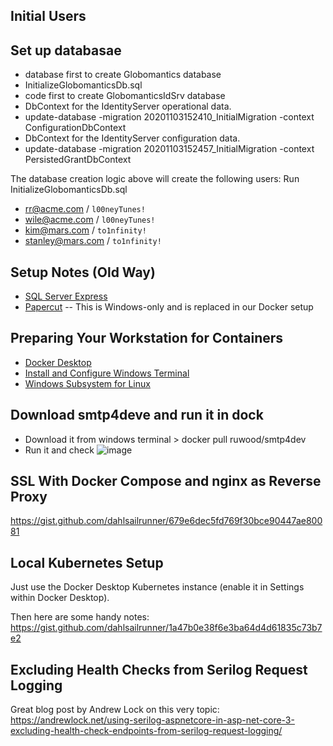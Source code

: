 ## Initial Users

## Set up databasae
* database first to create Globomantics database
* InitializeGlobomanticsDb.sql
* code first to create GlobomanticsIdSrv database
* DbContext for the IdentityServer operational data.
* update-database -migration 20201103152410_InitialMigration -context ConfigurationDbContext
* DbContext for the IdentityServer configuration data.
* update-database -migration 20201103152457_InitialMigration -context PersistedGrantDbContext

The database creation logic above will create the following users: Run InitializeGlobomanticsDb.sql
* rr@acme.com / `l00neyTunes!`
* wile@acme.com / `l00neyTunes!`
* kim@mars.com / `to1nfinity!`
* stanley@mars.com / `to1nfinity!`

## Setup Notes (Old Way)
* [SQL Server Express](https://www.microsoft.com/en-us/sql-server/sql-server-downloads)
* [Papercut](https://github.com/ChangemakerStudios/Papercut-SMTP) -- This is Windows-only and is replaced in our Docker setup

## Preparing Your Workstation for Containers
* [Docker Desktop](https://www.docker.com/products/docker-desktop)
* [Install and Configure Windows Terminal](https://gist.github.com/dahlsailrunner/ec99e195b2a4903748a74df64a1f1a94)
* [Windows Subsystem for Linux](https://docs.microsoft.com/en-us/windows/wsl/install-win10)

## Download smtp4deve and run it in dock
* Download it from windows terminal > docker pull ruwood/smtp4dev
* Run it and check
![image](https://user-images.githubusercontent.com/64368109/134342917-7237e15a-5bcd-407d-8649-d75bcc7a80bc.png)


## SSL With Docker Compose and nginx as Reverse Proxy
https://gist.github.com/dahlsailrunner/679e6dec5fd769f30bce90447ae80081

## Local Kubernetes Setup
Just use the Docker Desktop Kubernetes instance (enable it in Settings within Docker Desktop).

Then here are some handy notes: 
https://gist.github.com/dahlsailrunner/1a47b0e38f6e3ba64d4d61835c73b7e2

## Excluding Health Checks from Serilog Request Logging
Great blog post by Andrew Lock on this very topic:
https://andrewlock.net/using-serilog-aspnetcore-in-asp-net-core-3-excluding-health-check-endpoints-from-serilog-request-logging/
